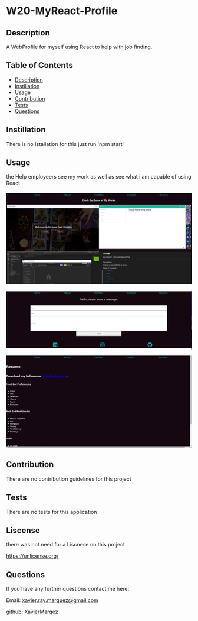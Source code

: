 # W20-MyReact-Profile

## Description

A WebProfile for myself using React to help with job finding.

## Table of Contents

- [Description](#description)
- [Instillation](#instillation)
- [Usage](#usage)
- [Contribution](#contribution)
- [Tests](#tests)
- [Questions](#questions)

## Instillation

There is no Istallation for this just run 'npm start'

## Usage

the Help employeers see my work as well as see what i am capable of using React

![A picture of the deployed application](./my-react-app/src/assets/Screenshots/PortfolioPage.PNG "A screenshot of the Porfolio page on the website")

![A picture of the deployed application](./my-react-app/src/assets/Screenshots/contactPage.PNG "A screenshot of the contact page on the website")

![A picture of the deployed application](./my-react-app/src/assets/Screenshots/resumePage.PNG "A screenshot of the Resume page on the website")

## Contribution

There are no contribution guidelines for this project

## Tests

There are no tests for this application

## Liscense

there was not need for a Liscnese on this project

https://unlicense.org/

## Questions

If you have any further questions contact me here:

Email: xavier.ray.marquez@gmail.com

github: [XavierMarqez](https://github.com/XavierReyMarquez)
